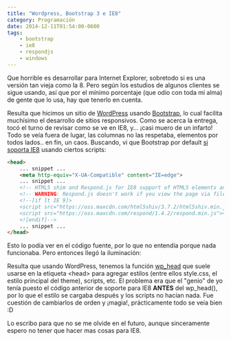 ```yaml
---
title: "Wordpress, Bootstrap 3 e IE8"
category: Programación
date: 2014-12-11T01:54:00-0600
tags:
    - bootstrap
    - ie8
    - respondjs
    - windows
---
```


Que horrible es desarrollar para Internet Explorer, sobretodo si es una versión tan vieja como la 8. Pero según los estudios de algunos clientes se sigue usando, así que por el mínimo porcentaje (que odio con toda mi alma) de gente que lo usa, hay que tenerlo en cuenta.

Resulta que hicimos un sitio de [WordPress](https://wordpress.org/) usando [Bootstrap](http://getbootstrap.com/), lo cual facilita muchísimo el desarrollo de sitios responsivos. Como se acerca la entrega, tocó el turno de revisar como se ve en IE8, y... ¡casi muero de un infarto! Todo se veía fuera de lugar, las columnas no las respetaba, elementos por todos lados.. en fin, un caos. Buscando, vi que Bootstrap por default [si soporta IE8](http://getbootstrap.com/getting-started/#support-ie8-ie9) usando ciertos scripts:

```html
<head>
    ... snippet ...
    <meta http-equiv="X-UA-Compatible" content="IE=edge">
    ... snippet ...
    <!-- HTML5 shim and Respond.js for IE8 support of HTML5 elements and media queries -->
    <!-- WARNING: Respond.js doesn't work if you view the page via file:// -->
    <!--[if lt IE 9]>
    <script src="https://oss.maxcdn.com/html5shiv/3.7.2/html5shiv.min.js"></script>
    <script src="https://oss.maxcdn.com/respond/1.4.2/respond.min.js"></script>
    <![endif]-->
    ... snippet ...
</head>
```

Esto lo podía ver en el código fuente, por lo que no entendía porque nada funcionaba. Pero entonces llegó la iluminación:

Resulta que usando WordPress, tenemos la función [wp\_head](http://codex.wordpress.org/Function_Reference/wp_head) que suele usarse en la etiqueta &lt;head&gt; para agregar estilos (entre ellos style.css, el estilo principal del theme), scripts, etc. El problema era que el &#34;genio&#34; de yo tenía puesto el código anterior de soporte para IE8 **ANTES** del wp\_head(), por lo que el estilo se cargaba después y los scripts no hacían nada. Fue cuestión de cambiarlos de orden y ¡magia!, prácticamente todo se veía bien :D

Lo escribo para que no se me olvide en el futuro, aunque sinceramente espero no tener que hacer mas cosas para IE8.